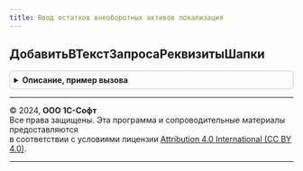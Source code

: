 ```yaml
---
title: Ввод остатков внеоборотных активов локализация
---
```



## ДобавитьВТекстЗапросаРеквизитыШапки
<details style="margin: 1em 0; padding: 0.5em; border: 1px solid #ccc; border-radius: 6px;">

<summary style="font-weight: bold; cursor: pointer;">Описание, пример вызова</summary>

```bsl

// Добавляет в текст запроса реквизиты документа ВводОстатковВнеоборотныхАктивов2_4
//
// Параметры:
//  ТекстЗапроса - Строка	 - Исходный текст запроса, в котором должно быть поле "&ВводОстатковВнеоборотныхАктивов_РеквизитыШапки".
//  ИмяТаблицы	 - Строка	 - Имя таблицы документа.
//
Процедура ДобавитьВТекстЗапросаРеквизитыШапки(ТекстЗапроса, ИмяТаблицы) Экспорт
```

Пример вызова
```bsl
ВводОстатковВнеоборотныхАктивовЛокализация.ДобавитьВТекстЗапросаРеквизитыШапки(ТекстЗапроса, ИмяТаблицы) 
```
</details>

---

© 2024, **ООО 1С-Софт**  
Все права защищены. Эта программа и сопроводительные материалы предоставляются  
в соответствии с условиями лицензии [Attribution 4.0 International (CC BY 4.0)](https://creativecommons.org/licenses/by/4.0/legalcode).

---
